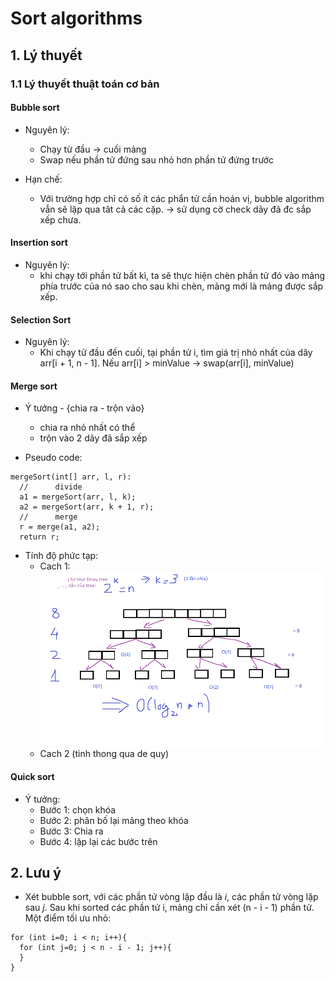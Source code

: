 # Sort algorithms

## 1. Lý thuyết

### 1.1 Lý thuyết thuật toán cơ bản

#### Bubble sort
+ Nguyên lý:
  + Chạy từ đầu -> cuối mảng
  + Swap nếu phần tử đứng sau nhỏ hơn phần tử đứng trước

+ Hạn chế:
  + Với trường hợp chỉ có số ít các phẩn tử cần hoán vị, bubble algorithm vẫn sẽ lặp qua tât cả các cặp.
  -> sử dụng cờ check dãy đã đc sắp xếp chưa.

#### Insertion sort
+ Nguyên lý:
  + khi chạy tới phần tử bất kì, ta sẽ thực hiện chèn phần tử đó vào mảng phía trước của nó sao cho sau khi chèn, mảng mới là mảng được sắp xếp.

#### Selection Sort
+ Nguyên lý:
  + Khi chạy tử đầu đến cuối, tại phần tử i, tìm giá trị nhỏ nhất của dãy arr[i + 1, n - 1]. Nếu arr[i] > minValue -> swap(arr[i], minValue)

#### Merge sort
+ Ý tưởng - {chia ra - trộn vảo}
  + chia ra nhỏ nhất có thể
  + trộn vào 2 dãy đã sắp xếp

+ Pseudo code:
```
mergeSort(int[] arr, l, r):
  //      divide
  a1 = mergeSort(arr, l, k);
  a2 = mergeSort(arr, k + 1, r);
  //      merge
  r = merge(a1, a2);
  return r;
```

+ Tính độ phức tạp:
  + Cach 1: 
  ![Complexity of merge sort](./figures/complexity_mergesort_1.png)
  + Cach 2 (tinh thong qua de quy)

#### Quick sort
+ Ý tưởng:
  + Bước 1: chọn khóa
  + Bước 2: phân bố lại mảng theo khóa
  + Bước 3: Chia ra
  + Bước 4: lặp lại các bước trên


## 2. Lưu ý
+ Xét bubble sort, với các phần tử vòng lặp đầu là _i_, các phần tử vòng lặp sau _j_. Sau khi sorted các phần tử i, mảng chỉ cần xét (n - i - 1) phần tử. Một điểm tối ưu nhỏ:
```
for (int i=0; i < n; i++){
  for (int j=0; j < n - i - 1; j++){
  }
}

```